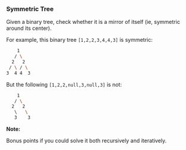 ### Symmetric Tree

Given a binary tree, check whether it is a mirror of itself (ie, symmetric around its center).

For example, this binary tree `[1,2,2,3,4,4,3]` is symmetric:

```bash
    1
   / \
  2   2
 / \ / \
3  4 4  3
```

But the following `[1,2,2,null,3,null,3]` is not:
```bash
    1
   / \
  2   2
   \   \
   3    3
```

**Note:**

Bonus points if you could solve it both recursively and iteratively.

